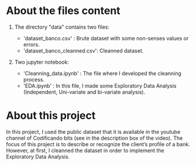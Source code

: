 # About the files content

1. The directory "data" contains two files:
    - 'dataset_banco.csv' : Brute dataset with some non-senses values or errors.
    - 'dataset_banco_cleanned.csv': Cleanned dataset.

2. Two jupyter notebook:
    - 'Cleanning_data.ipynb' : The file where I developed the cleanning process.
    - 'EDA.ipynb' : In this file, I made some Exploratory Data Analysis (Independent, Uni-variate and bi-variate analysis).

# About this project

In this project, I used the public dataset that it is available in the youtube channel of Codificando bits  (see in the description box of the video). The focus of this project is to describe or recognize the client’s profile of a bank. However, at first, I cleanned the dataset in order to implement the Exploratory Data Analysis.